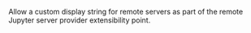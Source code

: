 Allow a custom display string for remote servers as part of the remote Jupyter server provider extensibility point.
